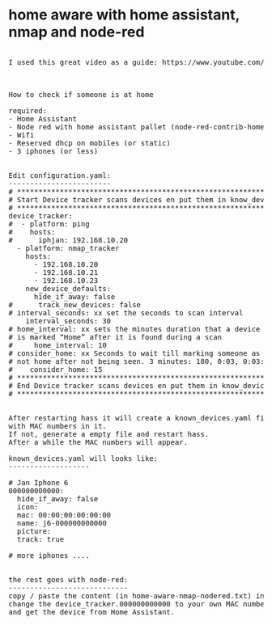 

# home aware with home assistant, nmap and node-red

<pre>

I used this great video as a guide: https://www.youtube.com/watch?v=SuoSXVqjyfc and changed it to work with nmap.



How to check if someone is at home

required:
- Home Assistant
- Node red with home assistant pallet (node-red-contrib-home-assistant-websocket)
- Wifi
- Reserved dhcp on mobiles (or static)
- 3 iphones (or less)


Edit configuration.yaml:
------------------------
# *************************************************************
# Start Device tracker scans devices en put them in know_devices.yaml
# *************************************************************
device_tracker:
#  - platform: ping
#    hosts:
#      iphjan: 192.168.10.20
  - platform: nmap_tracker
    hosts:
      - 192.168.10.20
      - 192.168.10.21
      - 192.168.10.23
    new_device_defaults:
      hide_if_away: false
#      track_new_devices: false
# interval_seconds: xx set the seconds to scan interval
    interval_seconds: 30
# home_interval: xx sets the minutes duration that a device
# is marked “Home” after it is found during a scan
#     home_interval: 10
# consider_home: xx Seconds to wait till marking someone as
# not home after not being seen. 3 minutes: 180, 0:03, 0:03:00
#    consider_home: 15
# *************************************************************
# End Device tracker scans devices en put them in know_devices.yaml
# *************************************************************

    
After restarting hass it will create a known_devices.yaml file
with MAC numbers in it.
If not, generate a empty file and restart hass.
After a while the MAC numbers will appear.

known_devices.yaml will looks like:
-------------------

# Jan Iphone 6
000000000000:
  hide_if_away: false
  icon:
  mac: 00:00:00:00:00:00
  name: j6-000000000000
  picture:
  track: true
  
# more iphones ....
  
  
the rest goes with node-red:
----------------------------
copy / paste the content (in home-aware-nmap-nodered.txt) in node-red.
change the device_tracker.000000000000 to your own MAC numbers or click in de node settings
and get the device from Home Assistant.






<pre>

 
    
    
    
